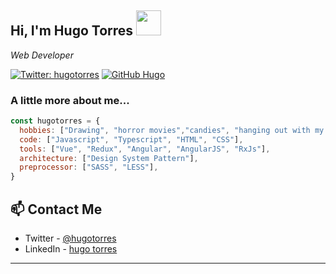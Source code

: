 


<h2> Hi, I'm Hugo Torres <img src="https://avatars2.githubusercontent.com/u/1964217?s=460&u=4f2ebb3127ae896cf5ae0927959870ca72ecc6a1&v=4" width="40"></h2>



<p><em>Web Developer

</em></p>

[![Twitter: hugotorres](https://img.shields.io/twitter/follow/hugotorres?style=social)](https://twitter.com/hugotorres)
[![GitHub Hugo](https://img.shields.io/github/followers/hugotorres?label=follow&style=social)](https://github.com/hugotorres)


### A little more about me...  

```javascript
const hugotorres = {
  hobbies: ["Drawing", "horror movies","candies", "hanging out with my daughter"],
  code: ["Javascript", "Typescript", "HTML", "CSS"],
  tools: ["Vue", "Redux", "Angular", "AngularJS", "RxJs"],
  architecture: ["Design System Pattern"],
  preprocessor: ["SASS", "LESS"],
}
```




## 📫 Contact Me
- Twitter - [@hugotorres](https://twitter.com/hugotorres)
- LinkedIn - [hugo torres](https://www.linkedin.com/in/hugotorreslinares/)

---

<!--
**hugotorres/hugotorres** is a ✨ _special_ ✨ repository because its `README.md` (this file) appears on your GitHub profile.

Here are some ideas to get you started:

- 🔭 I’m currently working on ...
- 🌱 I’m currently learning ...
- 👯 I’m looking to collaborate on  vue projects
- 🤔 I’m looking for help with blender, AI, machine learning
- 💬 Ask me about vuejs, angular,  laravel
- 📫 How to reach me: ...
- ⚡ Fun fact: ...
-->
